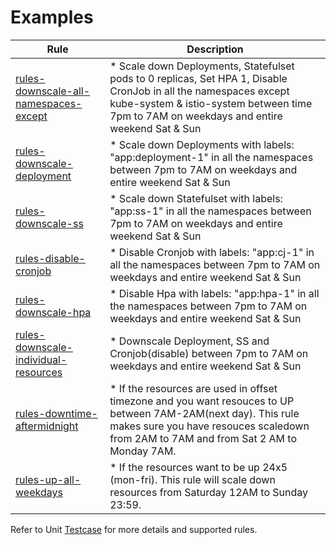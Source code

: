 # Examples

|Rule| Description|
|----|------------|
|[rules-downscale-all-namespaces-except](rules-all-ns.yaml)| * Scale down Deployments, Statefulset pods to 0 replicas, Set HPA 1, Disable CronJob in all the namespaces except kube-system & istio-system between time 7pm to 7AM on weekdays and entire weekend Sat & Sun|
|[rules-downscale-deployment](rules-all-deploy.yaml)| * Scale down Deployments with labels: "app:deployment-1" in all the namespaces between 7pm to 7AM on weekdays and entire weekend Sat & Sun|
|[rules-downscale-ss](rules-all-ss.yaml)| * Scale down Statefulset with labels: "app:ss-1" in all the namespaces between 7pm to 7AM on weekdays and entire weekend Sat & Sun|
|[rules-disable-cronjob](rules-all-cronjob.yaml)| * Disable Cronjob with labels: "app:cj-1" in all the namespaces between 7pm to 7AM on weekdays and entire weekend Sat & Sun|
|[rules-downscale-hpa](rules-all-hpa.yaml)| * Disable Hpa with labels: "app:hpa-1" in all the namespaces between 7pm to 7AM on weekdays and entire weekend Sat & Sun|
|[rules-downscale-individual-resources](rules-app-all.yaml)| * Downscale Deployment, SS and Cronjob(disable) between 7pm to 7AM on weekdays and entire weekend Sat & Sun|
|[rules-downtime-aftermidnight](rules-downtime-aftermidnight.yaml)| * If the resources are used in offset timezone and you want resouces to UP between 7AM-2AM(next day). This rule makes sure you have resouces scaledown from 2AM to 7AM and from Sat 2 AM to Monday 7AM.|
|[rules-up-all-weekdays](rules-up-all-weekdays.yaml)| * If the resources want to be up 24x5 (mon-fri). This rule will scale down resources from Saturday 12AM to Sunday 23:59.|

Refer to Unit [Testcase](../src/utils/time_check.rs) for more details and supported rules.
